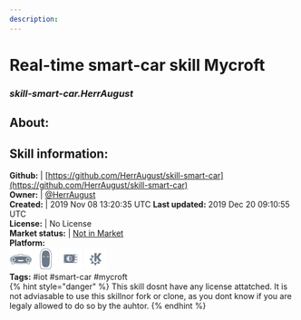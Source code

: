 ```yaml
--- 
description: 
---
```


# Real-time smart-car skill Mycroft  
### _skill-smart-car.HerrAugust_  
## About:  


## Skill information:  
**Github:** | [https://github.com/HerrAugust/skill-smart-car](https://github.com/HerrAugust/skill-smart-car)  
**Owner:** | [@HerrAugust](https://github.com/HerrAugust)  
**Created:** | 2019 Nov 08 13:20:35 UTC  **Last updated:** 2019 Dec 20 09:10:55 UTC  
**License:** | No License  
**Market status:** | [Not in Market](https://market.mycroft.ai/skill/)  
**Platform:**  
 ![](../.gitbook/assets/mark-1-icon.png)  ![](../.gitbook/assets/mark-2-icon.png)  ![](../.gitbook/assets/picroft-icon.png)  ![](../.gitbook/assets/kde.png)   
**Tags:** \#iot \#smart-car \#mycroft   
{% hint style="danger" %}
This skill dosnt have any license attatched. It is not adviasable to use this skillnor fork or clone, as you dont know if you are legaly allowed to do so by the auhtor.
{% endhint %}
